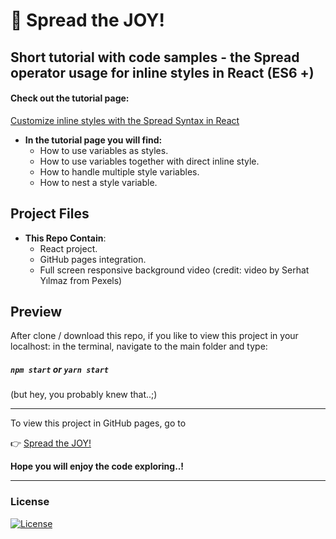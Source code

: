 # 💬 Spread the JOY!

## Short tutorial with code samples - the Spread operator usage for inline styles in React (ES6 +)

#### Check out the tutorial page:
[Customize inline styles with the Spread Syntax in React](https://frnt-end.github.io/Spread-the-JOY)
* **In the tutorial page you will find:**
  * How to use variables as styles.
  * How to use variables together with direct inline style.  
  * How to handle multiple style variables.  
  * How to nest a style variable.  


## Project Files

* **This Repo Contain**:
  * React project.
  * GitHub pages integration.
  * Full screen responsive background video
(credit: video by Serhat Yılmaz from Pexels)



## Preview

After clone / download this repo, if you like to view this project in your localhost: in the terminal, navigate to the main folder and type:
##### `npm start` or  `yarn start`
(but hey, you probably knew that..;)
***

To view this project in GitHub pages, go to

👉 [Spread the JOY!](https://frnt-end.github.io/Spread-the-JOY)


**Hope you will enjoy the code exploring..!**
***

### License


[![License](https://img.shields.io/badge/License-Apache%202.0-blue.svg)](https://opensource.org/licenses/Apache-2.0)
